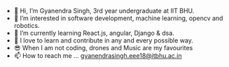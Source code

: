 - 👋 Hi, I’m Gyanendra Singh, 3rd year undergraduate at IIT BHU.
- 👀 I’m interested in software development, machine learning, opencv and robotics.
- 🌱 I’m currently learning React.js, angular, Django & dsa.
- 💞️ I love to learn and contribute in any and every possible way.
- 😎 When I am not coding, drones and Music are my favourites
- 📫 How to reach me ... gyanendrasingh.eee18@itbhu.ac.in
<!---
gyanendrasingh583/gyanendrasingh583 is a ✨ special ✨ repository because its `README.md` (this file) appears on your GitHub profile.
You can click the Preview link to take a look at your changes.
--->
